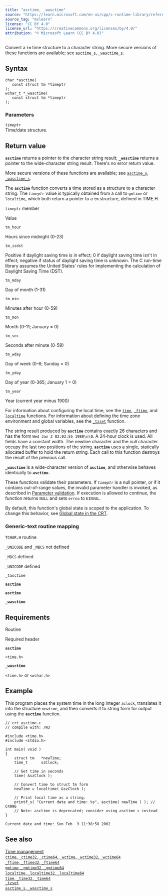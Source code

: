 ```yaml
---
title: "asctime, _wasctime"
source: "https://learn.microsoft.com/en-us/cpp/c-runtime-library/reference/asctime-wasctime?view=msvc-170"
source_tag: "mslearn"
license: "CC BY 4.0"
license_url: "https://creativecommons.org/licenses/by/4.0/"
attribution: "© Microsoft Learn (CC BY 4.0)"
---
```

Convert a `tm` time structure to a character string. More secure versions of these functions are available; see [`asctime_s`, `_wasctime_s`](https://learn.microsoft.com/en-us/cpp/c-runtime-library/reference/asctime-s-wasctime-s?view=msvc-170).

## Syntax

```
char *asctime(
   const struct tm *timeptr
);
wchar_t *_wasctime(
   const struct tm *timeptr
);
```

### Parameters

_`timeptr`_  
Time/date structure.

## Return value

**`asctime`** returns a pointer to the character string result; **`_wasctime`** returns a pointer to the wide-character string result. There's no error return value.

More secure versions of these functions are available; see [`asctime_s`, `_wasctime_s`](https://learn.microsoft.com/en-us/cpp/c-runtime-library/reference/asctime-s-wasctime-s?view=msvc-170).

The **`asctime`** function converts a time stored as a structure to a character string. The _`timeptr`_ value is typically obtained from a call to `gmtime` or `localtime`, which both return a pointer to a `tm` structure, defined in TIME.H.

`timeptr` member

Value

`tm_hour`

Hours since midnight (0-23)

`tm_isdst`

Positive if daylight saving time is in effect; 0 if daylight saving time isn't in effect; negative if status of daylight saving time is unknown. The C run-time library assumes the United States' rules for implementing the calculation of Daylight Saving Time (DST).

`tm_mday`

Day of month (1-31)

`tm_min`

Minutes after hour (0-59)

`tm_mon`

Month (0-11; January = 0)

`tm_sec`

Seconds after minute (0-59)

`tm_wday`

Day of week (0-6; Sunday = 0)

`tm_yday`

Day of year (0-365; January 1 = 0)

`tm_year`

Year (current year minus 1900)

For information about configuring the local time, see the [`time`](https://learn.microsoft.com/en-us/cpp/c-runtime-library/reference/time-time32-time64?view=msvc-170), [`_ftime`](https://learn.microsoft.com/en-us/cpp/c-runtime-library/reference/ftime-ftime32-ftime64?view=msvc-170), and [`localtime`](https://learn.microsoft.com/en-us/cpp/c-runtime-library/reference/localtime-localtime32-localtime64?view=msvc-170) functions. For information about defining the time zone environment and global variables, see the [`_tzset`](https://learn.microsoft.com/en-us/cpp/c-runtime-library/reference/tzset?view=msvc-170) function.

The string result produced by **`asctime`** contains exactly 26 characters and has the form `Wed Jan 2 02:03:55 1980\n\0`. A 24-hour clock is used. All fields have a constant width. The newline character and the null character occupy the last two positions of the string. **`asctime`** uses a single, statically allocated buffer to hold the return string. Each call to this function destroys the result of the previous call.

**`_wasctime`** is a wide-character version of **`asctime`**, and otherwise behaves identically to **`asctime`**.

These functions validate their parameters. If _`timeptr`_ is a null pointer, or if it contains out-of-range values, the invalid parameter handler is invoked, as described in [Parameter validation](https://learn.microsoft.com/en-us/cpp/c-runtime-library/parameter-validation?view=msvc-170). If execution is allowed to continue, the function returns `NULL` and sets `errno` to `EINVAL`.

By default, this function's global state is scoped to the application. To change this behavior, see [Global state in the CRT](https://learn.microsoft.com/en-us/cpp/c-runtime-library/global-state?view=msvc-170).

### Generic-text routine mapping

`TCHAR.H` routine

`_UNICODE` and `_MBCS` not defined

`_MBCS` defined

`_UNICODE` defined

`_tasctime`

**`asctime`**

**`asctime`**

**`_wasctime`**

## Requirements

Routine

Required header

**`asctime`**

`<time.h>`

**`_wasctime`**

`<time.h>` or `<wchar.h>`

## Example

This program places the system time in the long integer `aclock`, translates it into the structure `newtime`, and then converts it to string form for output using the **`asctime`** function.

```
// crt_asctime.c
// compile with: /W3

#include <time.h>
#include <stdio.h>

int main( void )
{
    struct tm   *newTime;
    time_t      szClock;

    // Get time in seconds
    time( &szClock );

    // Convert time to struct tm form
    newTime = localtime( &szClock );

    // Print local time as a string.
    printf_s( "Current date and time: %s", asctime( newTime ) ); // C4996
    // Note: asctime is deprecated; consider using asctime_s instead
}
```

```
Current date and time: Sun Feb  3 11:38:58 2002
```

## See also

[Time management](https://learn.microsoft.com/en-us/cpp/c-runtime-library/time-management?view=msvc-170)  
[`ctime`, `_ctime32`, `_ctime64`, `_wctime`, `_wctime32`, `_wctime64`](https://learn.microsoft.com/en-us/cpp/c-runtime-library/reference/ctime-ctime32-ctime64-wctime-wctime32-wctime64?view=msvc-170)  
[`_ftime`, `_ftime32`, `_ftime64`](https://learn.microsoft.com/en-us/cpp/c-runtime-library/reference/ftime-ftime32-ftime64?view=msvc-170)  
[`gmtime`, `_gmtime32`, `_gmtime64`](https://learn.microsoft.com/en-us/cpp/c-runtime-library/reference/gmtime-gmtime32-gmtime64?view=msvc-170)  
[`localtime`, `_localtime32`, `_localtime64`](https://learn.microsoft.com/en-us/cpp/c-runtime-library/reference/localtime-localtime32-localtime64?view=msvc-170)  
[`time`, `_time32`, `_time64`](https://learn.microsoft.com/en-us/cpp/c-runtime-library/reference/time-time32-time64?view=msvc-170)  
[`_tzset`](https://learn.microsoft.com/en-us/cpp/c-runtime-library/reference/tzset?view=msvc-170)  
[`asctime_s`, `_wasctime_s`](https://learn.microsoft.com/en-us/cpp/c-runtime-library/reference/asctime-s-wasctime-s?view=msvc-170)
